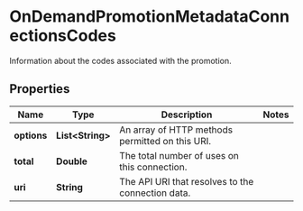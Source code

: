 

# OnDemandPromotionMetadataConnectionsCodes

Information about the codes associated with the promotion.

## Properties

| Name | Type | Description | Notes |
|------------ | ------------- | ------------- | -------------|
|**options** | **List&lt;String&gt;** | An array of HTTP methods permitted on this URI. |  |
|**total** | **Double** | The total number of uses on this connection. |  |
|**uri** | **String** | The API URI that resolves to the connection data. |  |




